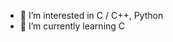 - 👀 I’m interested in C / C++, Python
- 🌱 I’m currently learning C

<!---
enginpaksoy/enginpaksoy is a ✨ special ✨ repository because its `README.md` (this file) appears on your GitHub profile.
You can click the Preview link to take a look at your changes.
--->
